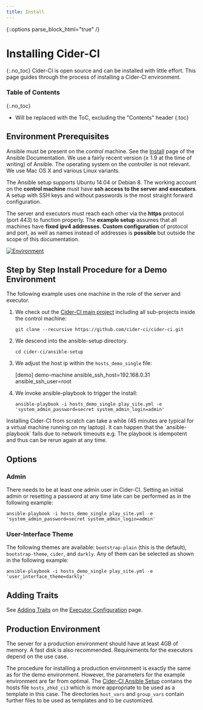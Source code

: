```yaml
---
title: Install
---
```

{::options parse_block_html="true" /}

# Installing Cider-CI
{:.no_toc}
Cider-CI is open source and can be installed with little effort. This page
guides through the process of installing a Cider-CI environment.


### Table of Contents
{:.no_toc}
* Will be replaced with the ToC, excluding the "Contents" header
{:toc}



## Environment Prerequisites

<div class="row"> <div class="col-md-6">

Ansible must be present on the *control* machine. See the [Install][] page of
the Ansible Documentation. We use a fairly recent version (≥ 1.9 at the time of
writing) of Ansible. The operating system on the controller is not relevant. We
use Mac OS X and various Linux variants.

The Ansible setup supports Ubuntu 14.04 or Debian 8. The working account on the
**control machine**  must have **ssh access to the server and executors**.
A setup with SSH keys and without passwords is the most straight forward
configuration.

The server and executors must reach each other via the **https** protocol (port
443) to function properly. The **example setup** assumes that all machines have
**fixed ipv4 addresses**. **Custom configuration** of protocol and port, as
well as names instead of addresses is **possible** but outside the scope of
this documentation.

</div> <div class="col-md-6">

[![Environment](/installation/environment.svg)](/installation/environment.svg)


</div> </div>


## Step by Step Install Procedure for a Demo Environment

The following example uses one machine in the role of the server and executor.


1.  We check out the [Cider-CI main project][] including all sub-projects inside
    the control machine:

    `git clone --recursive https://github.com/cider-ci/cider-ci.git`

2. We descend into the ansible-setup directory.

    `cd cider-ci/ansible-setup`

3. We adjust the host ip within the `hosts_demo_single` file:


      [demo]
      demo-machine ansible_ssh_host=192.168.0.31 ansible_ssh_user=root


4. We invoke ansible-playbook to trigger the install:

    `ansible-playbook -i hosts_demo_single play_site.yml -e 'system_admin_password=secret system_admin_login=admin'`

<div class="alert alert-warning" role="alert">
Installing Cider-CI from scratch can take a while (45 minutes are typical for
a virtual machine running on my laptop). It can happen that the
`ansible-playbook` fails due to network timeouts e.g. The playbook is
idempotent and thus can be rerun again at any time.
</div>


## Options

### Admin

There needs to be at least one admin user in Cider-CI. Setting an initial admin
or resetting a password at any time late can be performed as in the following example:

  `ansible-playbook -i hosts_demo_single play_site.yml -e 'system_admin_password=secret system_admin_login=admin'`

### User-Interface Theme

The following themes are available: `bootstrap-plain` (this is the default),
`bootstrap-theme`, `cider`, and `darkly`. Any of them can be selected as
shown in the following example:

  `ansible-playbook -i hosts_demo_single play_site.yml -e 'user_interface_theme=darkly'`


## Adding Traits

See [Adding Traits](./executor-configuration.html#adding-traits) on the [Executor Configuration](./executor-configuration.html) page.


## Production Environment

The server for a production environment should have at least 4GB of memory.
A fast disk is also recommended. Requirements for the executors depend on the
use case.

The procedure for installing a production environment is exactly the same as
for the demo environment. However, the parameters for the example environment
are far from optimal. The [Cider-CI Ansible Setup] contains the hosts file
`hosts_zhkd_ci3` which is more appropriate to be used as a template in this
case. The directories `host_vars` and `group_vars` contain further files to be
used as templates and to be customized.


  [Bash Demo Project for Cider-CI]: https://github.com/cider-ci/cider-ci_demo-project-bash
  [Cider-CI Ansible Setup]: https://github.com/cider-ci/cider-ci_ansible-setup
  [Cider-CI main project]: https://github.com/cider-ci/cider-ci
  [Install]: http://docs.ansible.com/intro_installation.html
